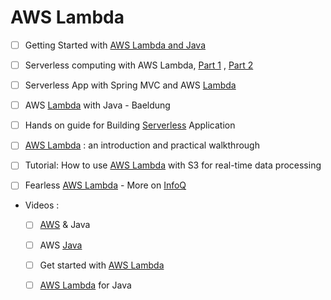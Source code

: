 # AWS Lambda
- [ ] Getting Started with [AWS Lambda and Java](https://www.unicon.net/about/blogs/getting-started-aws-lambda-and-java)
- [ ] Serverless computing with AWS Lambda, [Part 1](https://www.javaworld.com/article/3210726/application-development/serverless-computing-with-aws-lambda.html) , [Part 2](https://www.javaworld.com/article/3248595/application-development/serverless-computing-with-aws-lambda-part-2-aws-lambda-with-dynamodb.html)
- [ ] Serverless App with Spring MVC and AWS [Lambda](https://medium.com/@joeyvmason/developing-serverless-applications-with-spring-mvc-and-aws-lambda-151f0e7a2602)
- [ ] AWS [Lambda]((http://www.baeldung.com/java-aws-lambda)) with Java - Baeldung
- [ ] Hands on guide for Building [Serverless](https://github.com/shekhargulati/hands-on-serverless-guide) Application
- [ ] [AWS Lambda](https://cloudacademy.com/blog/aws-lambda-introduction/) : an introduction and practical walkthrough
- [ ] Tutorial: How to use [AWS Lambda](https://examples.javacodegeeks.com/software-development/amazon-aws/tutorial-use-aws-lambda-s3-real-time-data-processing/) with S3 for real-time data processing
- [ ] Fearless [AWS Lambda](https://www.infoq.com/presentations/jvm-aws-lambda) - More on [InfoQ](https://www.infoq.com/aws-lambda)


+ Videos :
  - [ ] [AWS](https://www.youtube.com/playlist?list=PL2E934wazTBgxfwF_bFIPercCCqjz24fm) & Java
  - [ ] AWS [Java](https://www.youtube.com/channel/UCVfbqgVxm6-o18Ew_ND8d7Q/videos?sort=da&view=0&flow=grid)
  - [ ] Get started with [AWS Lambda](https://www.youtube.com/playlist?list=PLzvRQMJ9HDiSQMe68cti8cupI0mzLk1Gc)
  - [ ] [AWS Lambda](https://www.youtube.com/channel/UC6c4tPa0kRK9g7Z8npMDQxQ/playlists) for Java

